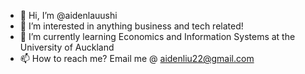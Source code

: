 - 👋 Hi, I’m @aidenlauushi
- 👀 I’m interested in anything business and tech related!
- 🌱 I’m currently learning Economics and Information Systems at the University of Auckland
- 📫 How to reach me? Email me @ aidenliu22@gmail.com

<!---
aidenlauushi/aidenlauushi is a ✨ special ✨ repository because its `README.md` (this file) appears on your GitHub profile.
You can click the Preview link to take a look at your changes.
--->
